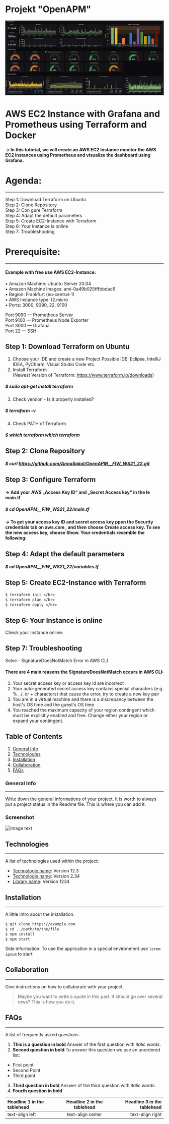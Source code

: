 # Projekt "OpenAPM"
![alt text](/grafana_bild.jpeg)

# AWS EC2 Instance with Grafana and Prometheus using Terraform and Docker 

#### -> In this tutorial, we will create an AWS EC2 Instance monitor the AWS EC2 instances using Prometheus and visualize the dashboard using Grafana.

# Agenda:
***
Step 1: Download Terraform on Ubuntu </br>
Step 2: Clone Repository </br>
Step 3: Con gure Terraform </br>
Step 4: Adapt the default parameters </br>
Step 5: Create EC2-Instance with Terraform </br>
Step 6: Your Instance is online </br>
Step 7: Troubleshooting </br>
# Prerequisite:
***
#### Example with free use AWS EC2-Instance:</br>
• Amazon Machine: Ubuntu Server 20.04 </br>
• Amazon Machine Images: ami-0a49b025fffbbdac6 </br>
• Region: Frankfurt (eu-central-1) </br>
• AWS Instance type: t2.micro </br>
• Ports: 3000, 9090, 22, 9100 </br>

Port 9090 — Prometheus Server </br>
Port 9100 — Prometheus Node Exporter </br>
Port 3000 — Grafana </br>
Port 22 — SSH </br>

## Step 1: Download Terraform on Ubuntu
1. Choose your IDE and create a new Project
Possible IDE: Eclipse, IntelliJ IDEA, PyCharm, Visual Studio Code etc. </br>
2. Install Terraform </br>
(Newest Version of Terraform: https://www.terraform.io/downloads)</br>
##### $ sudo apt-get install terraform </br>
3. Check version - Is it properly installed? </br>
##### $ terraform -v </br>
4. Check PATH of Terraform </br>
##### $ which terraform which terraform </br>

## Step 2: Clone Repository </br>
##### $ curl https://github.com/AnnaSokol/OpenAPM__FIW_WS21_22.git

## Step 3: Configure Terraform
#### -> Add your AWS „Access Key ID“ and „Secret Access key“ in the le main.tf </br>
##### $ cd OpenAPM__FIW_WS21_22/main.tf </br>
#### -> To get your access key ID and secret access key ppen the Security credentials tab on aws.com , and then choose Create access key. To see the new access key, choose Show. Your credentials resemble the following:

## Step 4: Adapt the default parameters </br>
##### $ cd OpenAPM__FIW_WS21_22/variables.tf

## Step 5: Create EC2-Instance with Terraform
```
$ terraform init </br>
$ terraform plan </br>
$ terraform apply </br>
```

## Step 6: Your Instance is online </br>
Check your Instance online: 

## Step 7: Troubleshooting
Solve - SignatureDoesNotMatch Error in AWS CLI </br>

#### There are 4 main reasons the SignatureDoesNotMatch occurs in AWS CLI: </br>
1. Your secret access key or access key id are incorrect </br>
2. Your auto-generated secret access key contains special characters (e.g. % , /, or + characters) that
cause the error, try to create a new key pair </br>
3. You are in a virtual machine and there is a discrepancy between the host's OS time and the guest's
OS time </br>
4. You reached the maximum capacity of your region contingent which must be explicitly enabled
and free. Change either your region or expand your contingent.

## Table of Contents
1. [General Info](#general-info)
2. [Technologies](#technologies)
3. [Installation](#installation)
4. [Collaboration](#collaboration)
5. [FAQs](#faqs)

### General Info
***
Write down the general informations of your project. It is worth to always put a project status in the Readme file. This is where you can add it. 
### Screenshot
![Image text](https://www.united-internet.de/fileadmin/user_upload/Brands/Downloads/Logo_IONOS_by.jpg)

## Technologies
***
A list of technologies used within the project:
* [Technologie name](https://example.com): Version 12.3 
* [Technologie name](https://example.com): Version 2.34
* [Library name](https://example.com): Version 1234

## Installation
***
A little intro about the installation. 
```
$ git clone https://example.com
$ cd ../path/to/the/file
$ npm install
$ npm start
```
Side information: To use the application in a special environment use ```lorem ipsum``` to start

## Collaboration
***
Give instructions on how to collaborate with your project.
> Maybe you want to write a quote in this part. 
> It should go over several rows?
> This is how you do it.

## FAQs
***
A list of frequently asked questions
1. **This is a question in bold**
Answer of the first question with _italic words_. 
2. __Second question in bold__ 
To answer this question we use an unordered list:
* First point
* Second Point
* Third point
3. **Third question in bold**
Answer of the third question with *italic words*.
4. **Fourth question in bold**

| Headline 1 in the tablehead | Headline 2 in the tablehead | Headline 3 in the tablehead |
|:--------------|:-------------:|--------------:|
| text-align left | text-align center | text-align right |